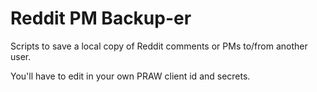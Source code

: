 # Reddit PM Backup-er

Scripts to save a local copy of Reddit comments or PMs to/from another user.

You'll have to edit in your own PRAW client id and secrets.
